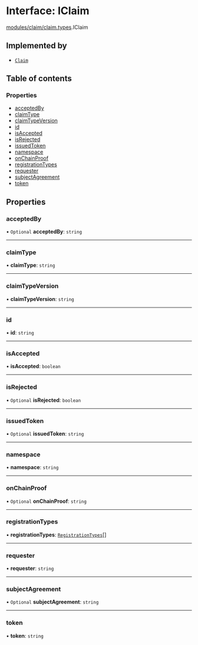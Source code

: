 # Interface: IClaim

[modules/claim/claim.types](../modules/modules_claim_claim_types.md).IClaim

## Implemented by

- [`Claim`](../classes/modules_claim_claim_entity.Claim.md)

## Table of contents

### Properties

- [acceptedBy](modules_claim_claim_types.IClaim.md#acceptedby)
- [claimType](modules_claim_claim_types.IClaim.md#claimtype)
- [claimTypeVersion](modules_claim_claim_types.IClaim.md#claimtypeversion)
- [id](modules_claim_claim_types.IClaim.md#id)
- [isAccepted](modules_claim_claim_types.IClaim.md#isaccepted)
- [isRejected](modules_claim_claim_types.IClaim.md#isrejected)
- [issuedToken](modules_claim_claim_types.IClaim.md#issuedtoken)
- [namespace](modules_claim_claim_types.IClaim.md#namespace)
- [onChainProof](modules_claim_claim_types.IClaim.md#onchainproof)
- [registrationTypes](modules_claim_claim_types.IClaim.md#registrationtypes)
- [requester](modules_claim_claim_types.IClaim.md#requester)
- [subjectAgreement](modules_claim_claim_types.IClaim.md#subjectagreement)
- [token](modules_claim_claim_types.IClaim.md#token)

## Properties

### acceptedBy

• `Optional` **acceptedBy**: `string`

___

### claimType

• **claimType**: `string`

___

### claimTypeVersion

• **claimTypeVersion**: `string`

___

### id

• **id**: `string`

___

### isAccepted

• **isAccepted**: `boolean`

___

### isRejected

• `Optional` **isRejected**: `boolean`

___

### issuedToken

• `Optional` **issuedToken**: `string`

___

### namespace

• **namespace**: `string`

___

### onChainProof

• `Optional` **onChainProof**: `string`

___

### registrationTypes

• **registrationTypes**: [`RegistrationTypes`](../enums/modules_claim_claim_types.RegistrationTypes.md)[]

___

### requester

• **requester**: `string`

___

### subjectAgreement

• `Optional` **subjectAgreement**: `string`

___

### token

• **token**: `string`
